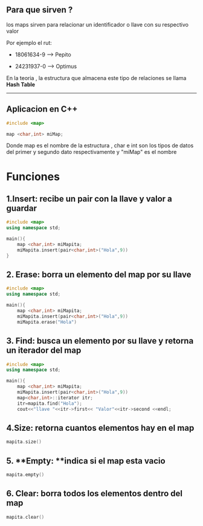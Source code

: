 ## Para que sirven ?
los maps sirven para relacionar un identificador o llave con su respectivo valor

Por ejemplo el rut:
- 18061634-9 --> Pepito
  
- 24231937-0  --> Optimus

En la teoria , la estructura que almacena este tipo de relaciones se llama **Hash Table**

---
## Aplicacion en C++

```cpp
#include <map>

map <char,int> miMap;
```
Donde map es el nombre de la estructura , char e int son los tipos de datos del primer y segundo dato respectivamente y "miMap" es el nombre


  
  
# Funciones 

## 1.**Insert**: recibe un pair con la llave y valor a guardar 

```cpp
#include <map>
using namespace std;

main(){
    map <char,int> miMapita;
    miMapita.insert(pair<char,int>("Hola",9))
}
```
## 2. **Erase:** borra un elemento del map por su llave
```cpp
#include <map>
using namespace std;

main(){
    map <char,int> miMapita;
    miMapita.insert(pair<char,int>("Hola",9))
    miMapita.erase("Hola")
```

## 3. **Find:** busca un elemento por su llave y retorna un iterador del map
```cpp
#include <map>
using namespace std;

main(){
    map <char,int> miMapita;
    miMapita.insert(pair<char,int>("Hola",9))
    map<char,int>::iterator itr;
    itr=mapita.find("Hola");
    cout<<"llave "<<itr->first<< "Valor"<<itr->second <<endl; 
```

## 4.**Size:** retorna cuantos elementos hay en el map
```cpp
mapita.size()
```
## 5. **Empty: **indica si el map esta vacio
```cpp
mapita.empty()
```
## 6. **Clear:** borra todos los elementos dentro del map
```cpp
mapita.clear()
```